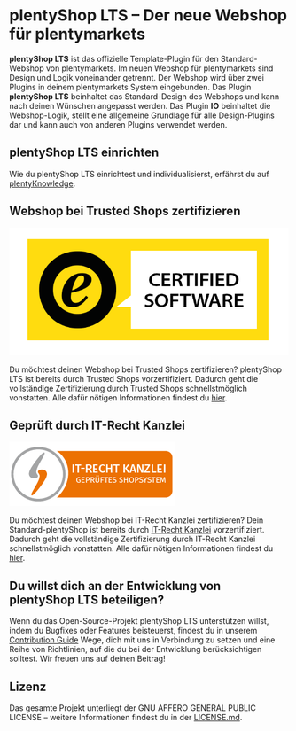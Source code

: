 # plentyShop LTS – Der neue Webshop für plentymarkets

**plentyShop LTS** ist das offizielle Template-Plugin für den Standard-Webshop von plentymarkets. Im neuen Webshop für plentymarkets sind Design und Logik voneinander getrennt. Der Webshop wird über zwei Plugins in deinem plentymarkets System eingebunden. Das Plugin **plentyShop LTS** beinhaltet das Standard-Design des Webshops und kann nach deinen Wünschen angepasst werden. Das Plugin **IO** beinhaltet die Webshop-Logik, stellt eine allgemeine Grundlage für alle Design-Plugins dar und kann auch von anderen Plugins verwendet werden.

## plentyShop LTS einrichten

Wie du plentyShop LTS einrichtest und individualisierst, erfährst du auf [plentyKnowledge](https://knowledge.plentymarkets.com/omni-channel/online-shop/ceres-einrichten).

## Webshop bei Trusted Shops zertifizieren

![](https://raw.githubusercontent.com/plentymarkets/plugin-ceres/stable/meta/images/eTrusted-Partner_Certified_Software.png)

Du möchtest deinen Webshop bei Trusted Shops zertifizieren? plentyShop LTS ist bereits durch Trusted Shops vorzertifiziert. Dadurch geht die vollständige Zertifizierung durch Trusted Shops schnellstmöglich vonstatten. Alle dafür nötigen Informationen findest du [hier](https://www.trustedshops.de/shopbetreiber/bestellen.html?shopsoftware=PLENTYMARKETS).

## Geprüft durch IT-Recht Kanzlei

![](https://raw.githubusercontent.com/plentymarkets/plugin-ceres/stable/meta/images/it-recht-kanzlei-gepruefter-shop.png)

Du möchtest deinen Webshop bei IT-Recht Kanzlei zertifizieren? Dein Standard-plentyShop ist bereits durch [IT-Recht Kanzlei](https://www.it-recht-kanzlei.de/Service/pruefzeichen.php?sid=1e657-d848) vorzertifiziert. Dadurch geht die vollständige Zertifizierung durch IT-Recht Kanzlei schnellstmöglich vonstatten. Alle dafür nötigen Informationen findest du [hier](https://www.it-recht-kanzlei.de/Service/pruefzeichen.php?sid=1e657-d848).

## Du willst dich an der Entwicklung von plentyShop LTS beteiligen?

Wenn du das Open-Source-Projekt plentyShop LTS unterstützen willst, indem du Bugfixes oder Features beisteuerst, findest du in unserem [Contribution Guide](https://github.com/plentymarkets/plugin-ceres/blob/stable/contributionGuide.md) Wege, dich mit uns in Verbindung zu setzen und eine Reihe von Richtlinien, auf die du bei der Entwicklung berücksichtigen solltest. Wir freuen uns auf deinen Beitrag!

## Lizenz

Das gesamte Projekt unterliegt der GNU AFFERO GENERAL PUBLIC LICENSE – weitere Informationen findest du in der [LICENSE.md](https://github.com/plentymarkets/plugin-ceres/blob/stable/LICENSE.md).
